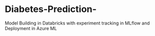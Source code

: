 # Diabetes-Prediction-

Model Building in Databricks with experiment tracking in MLflow and Deployment in Azure ML
